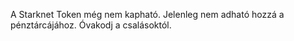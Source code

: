 A Starknet Token még nem kapható. Jelenleg nem adható hozzá a pénztárcájához. Óvakodj a csalásoktól.